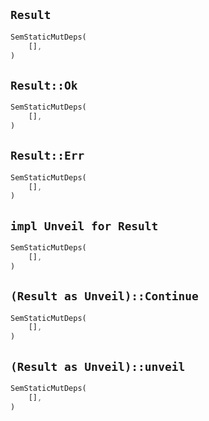 ## `Result`

```rust
SemStaticMutDeps(
    [],
)
```

## `Result::Ok`

```rust
SemStaticMutDeps(
    [],
)
```

## `Result::Err`

```rust
SemStaticMutDeps(
    [],
)
```

## `impl Unveil for Result`

```rust
SemStaticMutDeps(
    [],
)
```

## `(Result as Unveil)::Continue`

```rust
SemStaticMutDeps(
    [],
)
```

## `(Result as Unveil)::unveil`

```rust
SemStaticMutDeps(
    [],
)
```

